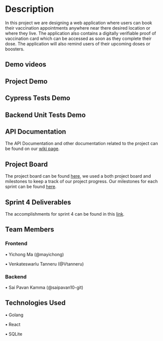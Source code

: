 # Description
In this project we are designing a web application where users can book their vaccination appointments anywhere near there desired location or where they live. The application also contains a digitally verifiable proof of vaccination card which can be accessed as soon as they complete their dose. The application will also remind users of their upcoming doses or boosters.



## Demo videos

## Project Demo

## Cypress Tests Demo

## Backend Unit Tests Demo

## API Documentation
The API Documentation and other documentation related to the project can be found on our [wiki page](https://github.com/saipavan10-git/COVID-19-Vaccination-Portal/wiki).

## Project Board
 The project board can be found [here](https://github.com/saipavan10-git/COVID-19-Vaccination-Portal/projects/1), we used a both project board and milestones to keep a track of our project progress. Our milestones for each sprint can be found [here](https://github.com/saipavan10-git/COVID-19-Vaccination-Portal/milestones?state=closed).

## Sprint 4 Deliverables
The accomplishments for sprint 4 can be found in this [link](https://github.com/saipavan10-git/COVID-19-Vaccination-Portal/blob/main/Sprint%204/Sprint%204.md).

## Team Members

### Frontend
• Yichong Ma (@mayichong)

•	Venkateswarlu Tanneru (@Vtanneru)
### Backend
•	Sai Pavan Kamma (@saipavan10-git)


## Technologies Used

•	Golang

•	React

•	SQLite
